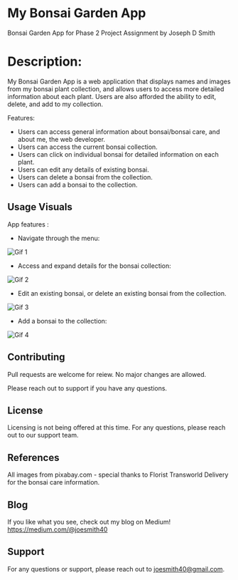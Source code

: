 # My Bonsai Garden App

Bonsai Garden App for Phase 2 Project Assignment by Joseph D Smith 


# Description:  

My Bonsai Garden App is a web application that displays names and images from  my bonsai plant collection, and allows users to access more detailed information about each plant. Users are also afforded the ability to edit, delete, and add to my collection.   

Features: 

- Users can access general information about bonsai/bonsai care, and about me, the web developer. 
- Users can access the current bonsai collection.  
- Users can click on individual bonsai for detailed information on each plant. 
- Users can edit any details of existing bonsai. 
- Users can delete a bonsai from the collection.
- Users can add a bonsai to the collection.

## Usage Visuals

App features : 

- Navigate through the menu:

![Gif 1](https://github.com/JosephDSmith/phase-2-project/assets/122189576/5b78270d-be72-4325-a28c-3dbc9724d58b)

- Access and expand details for the bonsai collection:  

![Gif 2](https://github.com/JosephDSmith/phase-2-project/assets/122189576/3cc36478-0d1a-425c-b232-bb1b99c2884d)

- Edit an existing bonsai, or delete an existing bonsai from the collection.

![Gif 3](https://github.com/JosephDSmith/phase-2-project/assets/122189576/d8169d44-f69f-4643-8b26-b16f1f71e717)

- Add a bonsai to the collection:

![Gif 4](https://github.com/JosephDSmith/phase-2-project/assets/122189576/854e8d3e-bbea-45f0-8bd6-5bfcefb411e3)

## Contributing

Pull requests are welcome for reiew. 
No major changes are allowed. 

Please reach out to support if you have any questions. 

## License

Licensing is not being offered at this time. 
For any questions, please reach out to our support team. 

## References

All images from pixabay.com - special thanks to Florist Transworld Delivery for the bonsai care information. 

## Blog

If you like what you see, check out my blog on Medium! 
https://medium.com/@joesmith40

## Support

For any questions or support, please reach out to joesmith40@gmail.com.

